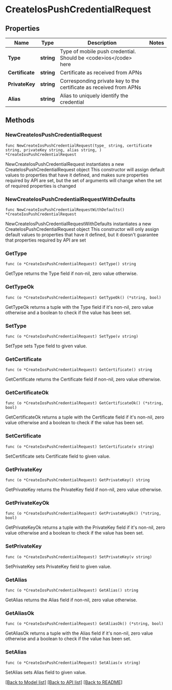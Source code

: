 # CreateIosPushCredentialRequest

## Properties

Name | Type | Description | Notes
------------ | ------------- | ------------- | -------------
**Type** | **string** | Type of mobile push credential. Should be &lt;code&gt;ios&lt;/code&gt; here | 
**Certificate** | **string** | Certificate as received from APNs | 
**PrivateKey** | **string** | Corresponding private key to the certificate as received from APNs | 
**Alias** | **string** | Alias to uniquely identify the credential | 

## Methods

### NewCreateIosPushCredentialRequest

`func NewCreateIosPushCredentialRequest(type_ string, certificate string, privateKey string, alias string, ) *CreateIosPushCredentialRequest`

NewCreateIosPushCredentialRequest instantiates a new CreateIosPushCredentialRequest object
This constructor will assign default values to properties that have it defined,
and makes sure properties required by API are set, but the set of arguments
will change when the set of required properties is changed

### NewCreateIosPushCredentialRequestWithDefaults

`func NewCreateIosPushCredentialRequestWithDefaults() *CreateIosPushCredentialRequest`

NewCreateIosPushCredentialRequestWithDefaults instantiates a new CreateIosPushCredentialRequest object
This constructor will only assign default values to properties that have it defined,
but it doesn't guarantee that properties required by API are set

### GetType

`func (o *CreateIosPushCredentialRequest) GetType() string`

GetType returns the Type field if non-nil, zero value otherwise.

### GetTypeOk

`func (o *CreateIosPushCredentialRequest) GetTypeOk() (*string, bool)`

GetTypeOk returns a tuple with the Type field if it's non-nil, zero value otherwise
and a boolean to check if the value has been set.

### SetType

`func (o *CreateIosPushCredentialRequest) SetType(v string)`

SetType sets Type field to given value.


### GetCertificate

`func (o *CreateIosPushCredentialRequest) GetCertificate() string`

GetCertificate returns the Certificate field if non-nil, zero value otherwise.

### GetCertificateOk

`func (o *CreateIosPushCredentialRequest) GetCertificateOk() (*string, bool)`

GetCertificateOk returns a tuple with the Certificate field if it's non-nil, zero value otherwise
and a boolean to check if the value has been set.

### SetCertificate

`func (o *CreateIosPushCredentialRequest) SetCertificate(v string)`

SetCertificate sets Certificate field to given value.


### GetPrivateKey

`func (o *CreateIosPushCredentialRequest) GetPrivateKey() string`

GetPrivateKey returns the PrivateKey field if non-nil, zero value otherwise.

### GetPrivateKeyOk

`func (o *CreateIosPushCredentialRequest) GetPrivateKeyOk() (*string, bool)`

GetPrivateKeyOk returns a tuple with the PrivateKey field if it's non-nil, zero value otherwise
and a boolean to check if the value has been set.

### SetPrivateKey

`func (o *CreateIosPushCredentialRequest) SetPrivateKey(v string)`

SetPrivateKey sets PrivateKey field to given value.


### GetAlias

`func (o *CreateIosPushCredentialRequest) GetAlias() string`

GetAlias returns the Alias field if non-nil, zero value otherwise.

### GetAliasOk

`func (o *CreateIosPushCredentialRequest) GetAliasOk() (*string, bool)`

GetAliasOk returns a tuple with the Alias field if it's non-nil, zero value otherwise
and a boolean to check if the value has been set.

### SetAlias

`func (o *CreateIosPushCredentialRequest) SetAlias(v string)`

SetAlias sets Alias field to given value.



[[Back to Model list]](../README.md#documentation-for-models) [[Back to API list]](../README.md#documentation-for-api-endpoints) [[Back to README]](../README.md)



